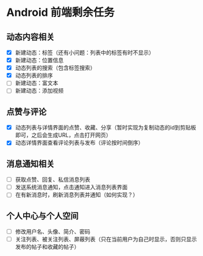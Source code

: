 # Android 前端剩余任务

## 动态内容相关

- [x] 新建动态：标签（还有小问题：列表中的标签有时不显示）
- [x] 新建动态：位置信息
- [x] 动态列表的搜索（包含标签搜索）
- [x] 动态列表的排序
- [ ] 新建动态：富文本
- [ ] 新建动态：添加视频

## 点赞与评论

- [x] 动态列表与详情界面的点赞、收藏、分享（暂时实现为复制动态的id到剪贴板即可，之后会生成URL，点击打开网页）
- [x] 动态详情界面查看评论列表与发布（评论按时间倒序）

## 消息通知相关

- [ ] 获取点赞、回复、私信消息列表
- [ ] 发送系统消息通知，点击通知进入消息列表界面
- [ ] 在有新消息时，刷新消息列表并通知（如何实现？）

## 个人中心与个人空间

- [ ] 修改用户名、头像、简介、密码
- [ ] 关注列表、被关注列表、屏蔽列表（只在当前用户为自己时显示，否则只显示发布的帖子和收藏的帖子）
